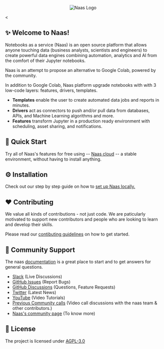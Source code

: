 <p align="center"><img alt="Naas Logo" src="https://i.imgur.com/ZpcvnKi.jpg")
"></p><



## :sparkles: Welcome to Naas!

Notebooks as a service (Naas) is an open source platform that allows anyone touching data (business analysts, scientists and engineers) to create powerful data engines combining automation, analytics and AI from the comfort of their Jupyter notebooks.

Naas is an attempt to propose an alternative to Google Colab, powered by the community.

In addition to Google Colab, Naas platform upgrade notebooks with with 3 low-code layers: features, drivers, templates.

- **Templates** enable the user to create automated data jobs and reports in minutes.
- **Drivers** act as connectors to push and/or pull data from databases, APIs, and Machine Learning algorithms and more.
- **Features** transform Jupyter in a production ready environment with scheduling, asset sharing, and notifications.



## 🚀 Quick Start

Try all of Naas's features for free using -- [Naas cloud](https://app.naas.ai/hub/login) -- a stable environment, without having to install anything.

    
## ⚙️ Installation
    
Check out our step by step guide on how to [set up Naas locally.]()

<!-- ## ⚙️ Installation

### Install only Naas

`pip3 install naas`

### Install Naas with drivers

`pip3 install 'naas[full]'`

## :hourglass: Run locally

### Requirements

- Docker
- Make (Not needed on windows and not needed on Linux/MacOS if you prefer to use `docker-compose` directly).

### Run

**Linux / MacOS**

```bash
make
```

Then you can go on http://localhost:8888/lab?token=naas

**Windows**

You just need to double click on the file `windows_start.bat`, this will open a terminal, start naas and open your browser on http://localhost:8888/lab?token=naas.

## 🛑 Stop

**Linux / MacOS**

```bash
make stop
```
or if you want to delete the container as well you can run

```bash
make down
```

**Windows**

Double click on `windows_stop.bat`

## 📦 Build

You don't really have to run this, unless you changed something related to the `Dockerfile.dev`. The build process is done automatically when running naas (`make` or `make run`) if it never happened before.

**Linux / MacOS**

```bash
make build
```

### Open a shell in the container (root)

**Linux / MacOS**

```bash
make sh
```

### File structure for local development

When you land in your freshly started naas, on the left you should see a file structure like this:

```
.
├── awesome-notebooks
├── file_sharing
├── drivers
├── naas
└── Welcome_to_Naas.ipynb
```

When naas is starting, it will automatically mount `../drivers` and `../awesome-notebooks` in your home directory of your naas. This means that if these directories does not exists on your machine it will create them and `git clone` [naas drivers](https://github.com/jupyter-naas/drivers) in `../drivers` and [awesome-notebooks](https://github.com/jupyter-naas/awesome-notebooks) in `../awesome-notebooks`.

`naas` folder corespond to `.` directory on your machine (where naas project is cloned).

`file_sharing` directory  is a folder created next to `./naas` to allow easy file sharing between your computer and naas container. Every file that you will drop in this directory, either from naas or from your computer will be accesible on both naas and your machine.

`Welcome_to_Naas.ipynb` is our welcoming notebook to get you a place to start your journey.

### Api documentation

We have a WIP documentation in swagger.

`http://127.0.0.1:5000/swagger/`

### Live reload 

If you do change in naas code, the server will live reload.

If you use naas in a notebook restart the kernel to get the changes.

### Naas Manager
Open Naas manager outsite of jupyter context :

`http://localhost:5000/naas`

## Run test 

Open Jupyterlab
click on `+` to open Launcher
Open Shell
Go the right directory `cd naas`
Run it in the shell `pytest -x`  to test your code

Each Change you do from your IDE or from jupyter in the Naas folder is live reloaded
If you test naas feature inside a notebook reload your kernel between changes.
Same for the manager page you have to reload the Page to see the changes.
To go faster you can use `isolated Manager` to reload only manager and not full jupyterlab

## Check lint

`python -m black naas` format better
`python -m flake8 naas` check if any left error

## Publish

You can commit from jupyter or from your local IDE, code of Naas is sync between docker machine and your computer

this auto publish by github action on main branch -->


## ❤️ Contributing

We value all kinds of contributions - not just code. We are paticularly motivated to support new contributors and people who are looking to learn and develop their skills.


Please read our [contibuting guidelines](https://docs.naas.ai/contributing-to-naas) on how to get started.


## 🤔 Community Support

The naas [documentation](https://docs.naas.ai/) is a great place to start and to get answers for general questions.

- [Slack](https://join.slack.com/t/naas-club/shared_invite/zt-1970s5rie-dXXkigAdEJYc~LPdQIEaLA) (Live Discussions)
- [GitHub Issues](https://github.com/jupyter-naas/naas/issues/new) (Report Bugs)
- [GitHub Discussions](https://github.com/jupyter-naas/naas/discussions) (Questions, Feature Requests)
- [Twitter](https://twitter.com/JupyterNaas) (Latest News)
- [YouTube](https://www.youtube.com/c/naas-ai) (Video Tutorials)
- [Previous Community calls](https://naas-official.notion.site/3450f449df704f008c82004fd61f69ce?v=059be6a284e740e5b1013a57812a17f0) (Video call discussions with the naas team & other contributors.)
- [Naas's community page](https://www.notion.so/naas-official/Naas-Official-8150e2c35f9248049c48d3fe021b49bb) (To know more)

## :page_with_curl: License

The project is licensed under  [AGPL-3.0](https://opensource.org/licenses/AGPL-3.0)

<!-- ## Supporters: 
<p>
  <a href="http://sentry.com" title="Redirect to Sentry">
    <img width="200px" src="https://raw.githubusercontent.com/jupyter-naas/naas/main/images/sentry.svg" alt="Sentry" />
  </a>
  <a href="https://gitbook.com" title="Redirect to Gitbook">
    <img width="200px" src="https://raw.githubusercontent.com/jupyter-naas/naas/main/images/gitbook.svg" alt="Gitbooks" />
  </a>
</p>

**Authors:** [Jeremy Ravenel](https://github.com/jravenel), [Maxime Jublou](https://github.com/Dr0p42), [Martin Donadieu](https://github.com/riderx) -->
